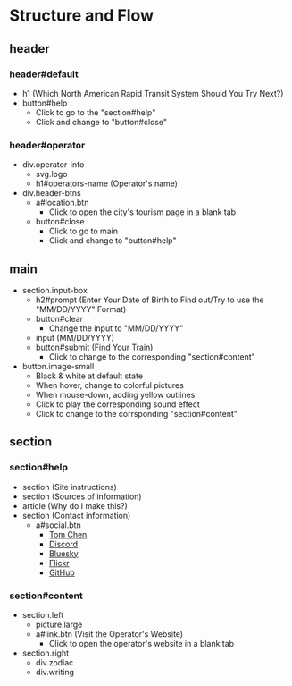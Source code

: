 # Structure and Flow

## header

### header#default

- h1 (Which North American Rapid Transit System Should You Try Next?)
- button#help
    - Click to go to the "section#help"
    - Click and change to "button#close"

### header#operator

- div.operator-info
    - svg.logo
    - h1#operators-name (Operator's name)
- div.header-btns
    - a#location.btn
        - Click to open the city's tourism page in a blank tab
    - button#close
        - Click to go to main
        - Click and change to "button#help"

## main

- section.input-box
    - h2#prompt (Enter Your Date of Birth to Find out/Try to use the "MM/DD/YYYY" Format)
    - button#clear
        - Change the input to "MM/DD/YYYY"
    - input (MM/DD/YYYY)
    - button#submit (Find Your Train)
        - Click to change to the corresponding "section#content"
- button.image-small
    - Black & white at default state
    - When hover, change to colorful pictures
    - When mouse-down, adding yellow outlines
    - Click to play the corresponding sound effect
    - Click to change to the corrsponding "section#content"

## section

### section#help

- section (Site instructions)
- section (Sources of information)
- article (Why do I make this?)
- section (Contact information)
    - a#social.btn
        - [Tom Chen](tomchen0714@icloud.com)
        - [Discord](https://discordapp.com/users/tomchen1581)
        - [Bluesky](https://bsky.app/profile/tomchen1581.bsky.social)
        - [Flickr](https://www.flickr.com/photos/tomchen1581)
        - [GitHub](https://github.com/TomChen1435)

### section#content

- section.left
    - picture.large
    - a#link.btn (Visit the Operator's Website)
        - Click to open the operator's website in a blank tab
- section.right
    - div.zodiac
    - div.writing
